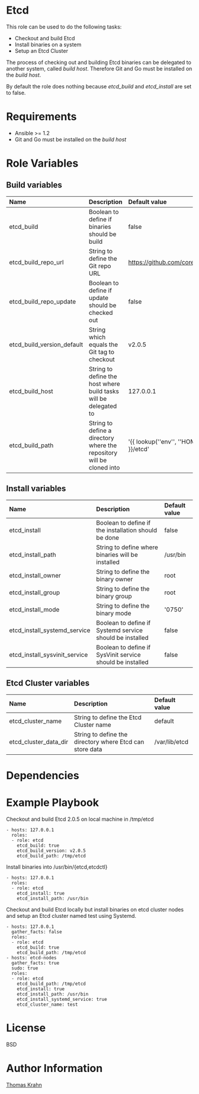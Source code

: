 # Etcd

This role can be used to do the following tasks:
- Checkout and build Etcd
- Install binaries on a system
- Setup an Etcd Cluster

The process of checking out and building Etcd binaries can be delegated to another system, called _build host_.
Therefore Git and Go must be installed on the _build host_.

By default the role does nothing because _etcd_build_ and _etcd_install_ are set to false.

# Requirements

- Ansible >= 1.2
- Git and Go must be installed on the _build host_

# Role Variables
## Build variables

| Name | Description | Default value |
|:-----  | :----- | :----- |
| etcd_build | Boolean to define if binaries should be build | false |
| etcd_build_repo_url | String to define the Git repo URL | https://github.com/coreos/etcd.git |
| etcd_build_repo_update | Boolean to define if update should be checked out | false |
| etcd_build_version_default | String which equals the Git tag to checkout | v2.0.5 |
| etcd_build_host | String to define the host where build tasks will be delegated to | 127.0.0.1 |
| etcd_build_path | String to define a directory where the repository will be cloned into | '{{ lookup(''env'', ''HOME'') }}/etcd' |

## Install variables
| Name | Description | Default value |
|:-----  | :----- | :----- |
| etcd_install | Boolean to define if the installation should be done | false |
| etcd_install_path | String to define where binaries will be installed | /usr/bin |
| etcd_install_owner | String to define the binary owner | root |
| etcd_install_group | String to define the binary group | root |
| etcd_install_mode | String to define the binary mode | '0750' |
| etcd_install_systemd_service | Boolean to define if Systemd service should be installed | false |
| etcd_install_sysvinit_service | Boolean to define if SysVinit service should be installed | false |

## Etcd Cluster variables
| Name | Description | Default value |
|:-----  | :----- | :----- |
| etcd_cluster_name | String to define the Etcd Cluster name | default |
| etcd_cluster_data_dir  | String to define the directory where Etcd can store data | /var/lib/etcd |

# Dependencies


# Example Playbook

Checkout and build Etcd 2.0.5 on local machine in /tmp/etcd

    - hosts: 127.0.0.1
      roles:
      - role: etcd
        etcd_build: true
        etcd_build_version: v2.0.5
        etcd_build_path: /tmp/etcd

Install binaries into /usr/bin/{etcd,etcdctl}

    - hosts: 127.0.0.1
      roles:
      - role: etcd
        etcd_install: true
        etcd_install_path: /usr/bin

Checkout and build Etcd locally but install binaries on etcd cluster nodes and setup an Etcd cluster
named test using Systemd.

    - hosts: 127.0.0.1
      gather_facts: false
      roles:
      - role: etcd
        etcd_build: true
        etcd_build_path: /tmp/etcd
    - hosts: etcd-nodes
      gather_facts: true
      sudo: true
      roles:
      - role: etcd
        etcd_build_path: /tmp/etcd
        etcd_install: true
        etcd_install_path: /usr/bin
        etcd_install_systemd_service: true
        etcd_cluster_name: test

# License

BSD

# Author Information

[Thomas Krahn]

[Thomas Krahn]: mailto:ntbc@gmx.net
